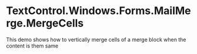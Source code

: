 # TextControl.Windows.Forms.MailMerge.MergeCells
This demo shows how to vertically merge cells of a merge block when the content is them same
